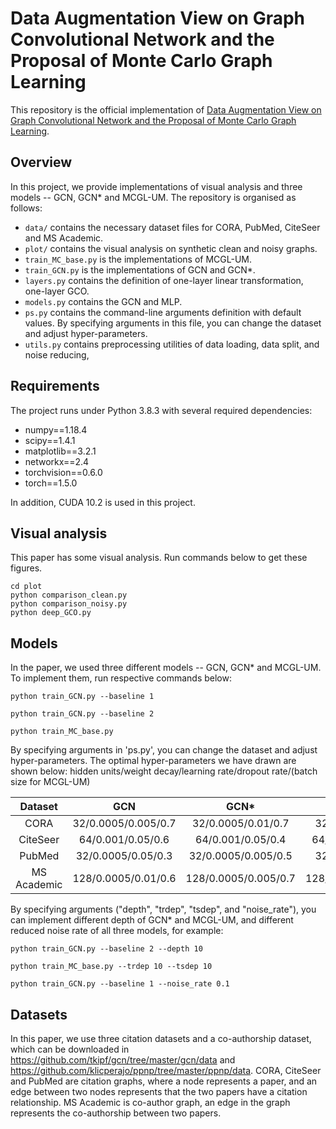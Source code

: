 # Data Augmentation View on Graph Convolutional Network and the Proposal of Monte Carlo Graph Learning

This repository is the official implementation of [Data Augmentation View on Graph Convolutional Network and the Proposal of Monte Carlo Graph Learning](https://arxiv.org/abs/2006.13090).

## Overview

In this project, we provide implementations of visual analysis and three models -- GCN, GCN* and MCGL-UM. The repository is organised as follows:

- `data/` contains the necessary dataset files for CORA, PubMed, CiteSeer and MS Academic.
- `plot/` contains the visual analysis on synthetic clean and noisy graphs.
- `train_MC_base.py` is the implementations of MCGL-UM.
- `train_GCN.py` is the implementations of GCN and GCN*.
- `layers.py` contains the definition of one-layer linear transformation, one-layer GCO.
- `models.py` contains the GCN and MLP.
- `ps.py` contains the command-line arguments definition with default values. By specifying arguments in this file, you can change the dataset and adjust hyper-parameters.
- `utils.py` contains preprocessing utilities of data loading, data split, and noise reducing, 


## Requirements

The project runs under Python 3.8.3 with several required dependencies:

* numpy==1.18.4
* scipy==1.4.1
* matplotlib==3.2.1
* networkx==2.4
* torchvision==0.6.0
* torch==1.5.0

In addition, CUDA 10.2 is used in this project.

## Visual analysis

This paper has some visual analysis. Run commands below to get these figures. 

```visual
cd plot
python comparison_clean.py
python comparison_noisy.py
python deep_GCO.py
```

## Models

In the paper, we used three different models -- GCN, GCN* and MCGL-UM. To implement them, run respective commands below:

```train models
python train_GCN.py --baseline 1

python train_GCN.py --baseline 2

python train_MC_base.py
```

By specifying arguments in 'ps.py', you can change the dataset and adjust hyper-parameters.
The optimal hyper-parameters we have drawn are shown below: hidden units/weight decay/learning rate/dropout rate/(batch size for MCGL-UM)


Dataset | GCN | GCN* | MCGL-UM
:-: | :-: | :-: | :-:
CORA | 32/0.0005/0.005/0.7 | 32/0.0005/0.01/0.7 | 32/0.001/0.005/0.5/50
CiteSeer | 64/0.001/0.05/0.6 | 64/0.001/0.05/0.4 | 64/0.001/0.005/0.3/200
PubMed | 32/0.0005/0.05/0.3 | 32/0.0005/0.005/0.5 | 32/0.001/0.005/0.5/50
MS Academic | 128/0.0005/0.01/0.6 | 128/0.0005/0.005/0.7 | 128/0.0001/0.005/0.5/200

By specifying arguments ("depth", "trdep", "tsdep", and "noise_rate"), you can implement different depth of GCN* and MCGL-UM, and different reduced noise rate of all three models, for example:

```train depth and nr
python train_GCN.py --baseline 2 --depth 10

python train_MC_base.py --trdep 10 --tsdep 10

python train_GCN.py --baseline 1 --noise_rate 0.1
```

## Datasets

In this paper, we use three citation datasets and a co-authorship dataset, 
which can be downloaded in https://github.com/tkipf/gcn/tree/master/gcn/data and https://github.com/klicperajo/ppnp/tree/master/ppnp/data. 
CORA, CiteSeer and PubMed are citation graphs, where a node represents a paper, and an edge between two nodes represents that the two papers have a citation relationship.
MS Academic is co-author graph, an edge in the graph represents the co-authorship between two papers.
